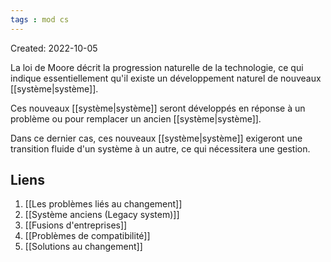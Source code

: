 ```yaml
---
tags : mod cs
---
```

Created: 2022-10-05

La loi de Moore décrit la progression naturelle de la technologie, ce qui indique essentiellement qu'il existe un développement naturel de nouveaux [[système|système]].  

Ces nouveaux [[système|système]] seront développés en réponse à un problème ou pour remplacer un ancien [[système|système]].

Dans ce dernier cas, ces nouveaux [[système|système]] exigeront une transition fluide d'un système à un autre, ce qui nécessitera une gestion.

## Liens
1. [[Les problèmes liés au changement]] 
2. [[Système anciens (Legacy system)]]
3. [[Fusions d'entreprises]]
4. [[Problèmes de compatibilité]]
5. [[Solutions au changement]]